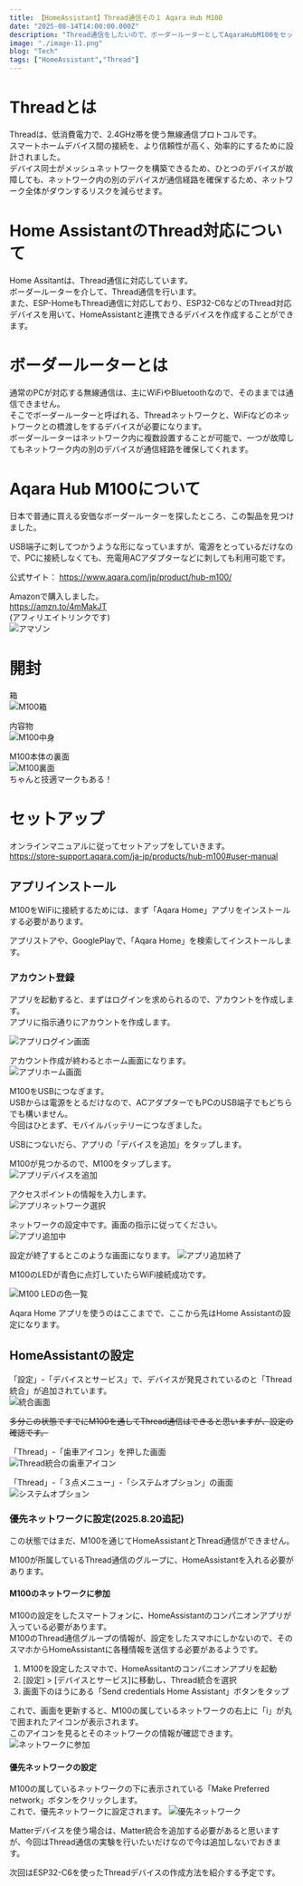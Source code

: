 ```yaml
---
title: 【HomeAssistant】Thread通信その１ Aqara Hub M100
date: "2025-08-14T14:00:00.000Z"
description: "Thread通信をしたいので、ボーダールーターとしてAqaraHubM100をセットアップしてみる"
image: "./image-11.png"
blog: "Tech"
tags: ["HomeAssistant","Thread"]
---
```


# Threadとは

Threadは、低消費電力で、2.4GHz帯を使う無線通信プロトコルです。  
スマートホームデバイス間の接続を、より信頼性が高く、効率的にするために設計されました。  
デバイス同士がメッシュネットワークを構築できるため、ひとつのデバイスが故障しても、ネットワーク内の別のデバイスが通信経路を確保するため、ネットワーク全体がダウンするリスクを減らせます。

# Home AssistantのThread対応について

Home Assitantは、Thread通信に対応しています。  
ボーダールーターを介して、Thread通信を行います。  
また、ESP-HomeもThread通信に対応しており、ESP32-C6などのThread対応デバイスを用いて、HomeAssistantと連携できるデバイスを作成することができます。

# ボーダールーターとは

通常のPCが対応する無線通信は、主にWiFiやBluetoothなので、そのままでは通信できません。  
そこでボーダールーターと呼ばれる、Threadネットワークと、WiFiなどのネットワークとの橋渡しをするデバイスが必要になります。  
ボーダールーターはネットワーク内に複数設置することが可能で、一つが故障してもネットワーク内の別のデバイスが通信経路を確保してくれます。

# Aqara Hub M100について

日本で普通に買える安価なボーダールーターを探したところ、この製品を見つけました。  

USB端子に刺してつかうような形になっていますが、電源をとっているだけなので、PCに接続しなくても、充電用ACアダプターなどに刺しても利用可能です。

公式サイト：
https://www.aqara.com/jp/product/hub-m100/

Amazonで購入しました。  
https://amzn.to/4mMakJT  
(アフィリエイトリンクです)  
![アマゾン](image-10.png)

# 開封

箱  
![M100箱](image-11.png)

内容物  
![M100中身](image-12.png)

M100本体の裏面  
![M100裏面](image-13.png)  
ちゃんと技適マークもある！

# セットアップ

オンラインマニュアルに従ってセットアップをしていきます。  
https://store-support.aqara.com/ja-jp/products/hub-m100#user-manual

## アプリインストール

M100をWiFiに接続するためには、まず「Aqara Home」アプリをインストールする必要があります。

アプリストアや、GooglePlayで、「Aqara Home」を検索してインストールします。

### アカウント登録
アプリを起動すると、まずはログインを求められるので、アカウントを作成します。  
アプリに指示通りにアカウントを作成します。

![アプリログイン画面](image-4.png)

アカウント作成が終わるとホーム画面になります。  
![アプリホーム画面](image-5.png)

M100をUSBにつなぎます。  
USBからは電源をとるだけなので、ACアダプターでもPCのUSB端子でもどちらでも構いません。  
今回はひとまず、モバイルバッテリーにつなぎました。

USBにつないだら、アプリの「デバイスを追加」をタップします。

M100が見つかるので、M100をタップします。  
![アプリデバイスを追加](image-6.png)  

アクセスポイントの情報を入力します。  
![アプリネットワーク選択](image-7.png)

ネットワークの設定中です。画面の指示に従ってください。  
![アプリ追加中](image-8.png)

設定が終了するとこのような画面になります。
![アプリ追加終了](image-9.png)

M100のLEDが青色に点灯していたらWiFi接続成功です。

![M100 LEDの色一覧](image.png)

Aqara Home アプリを使うのはここまでで、ここから先はHome Assistantの設定になります。

## HomeAssistantの設定

「設定」-「デバイスとサービス」で、デバイスが発見されているのと「Thread統合」が追加されています。  
![統合画面](image-1.png)


~~多分この状態ですでにM100を通してThread通信はできると思いますが、設定の確認です。~~

「Thread」-「歯車アイコン」を押した画面  
![Thread統合の歯車アイコン](image-2.png)

「Thread」-「３点メニュー」-「システムオプション」の画面  
![システムオプション](image-3.png)

### 優先ネットワークに設定(2025.8.20追記)

この状態ではまだ、M100を通じてHomeAssistantとThread通信ができません。

M100が所属しているThread通信のグループに、HomeAssistantを入れる必要があります。

#### M100のネットワークに参加

M100の設定をしたスマートフォンに、HomeAssistantのコンパニオンアプリが入っている必要があります。  
M100のThread通信グループの情報が、設定をしたスマホにしかないので、そのスマホからHomeAssistantに各種情報を送信する必要があるようです。

1. M100を設定したスマホで、HomeAssitantのコンパニオンアプリを起動
2. [設定] > [デバイスとサービス]に移動し、Thread統合を選択
3. 画面下のほうにある「Send credentials Home Assistant」ボタンをタップ

これで、画面を更新すると、M100の属しているネットワークの右上に「i」が丸で囲まれたアイコンが表示されます。  
このアイコンを見るとそのネットワークの情報が確認できます。
![ネットワークに参加](image-14.png)

#### 優先ネットワークの設定

M100の属しているネットワークの下に表示されている「Make Preferred network」ボタンをクリックします。  
これで、優先ネットワークに設定されます。
![優先ネットワーク](image-15.png)

Matterデバイスを使う場合は、Matter統合を追加する必要があると思いますが、今回はThread通信の実験を行いたいだけなので今は追加しないでおきます。

次回はESP32-C6を使ったThreadデバイスの作成方法を紹介する予定です。
